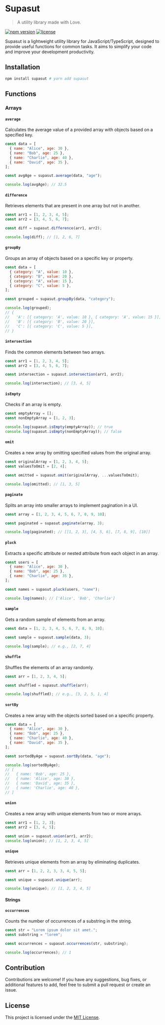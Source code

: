 # Supasut

> A utility library made with Love.

[![npm version](https://badge.fury.io/js/supasut.svg)](https://badge.fury.io/js/supasut) [![license](https://img.shields.io/npm/l/supasut.svg)](https://github.com/enbermudas/supasut/blob/main/LICENSE)

Supasut is a lightweight utility library for JavaScript/TypeScript, designed to provide useful functions for common tasks. It aims to simplify your code and improve your development productivity.

## Installation

```bash
npm install supasut # yarn add supasut
```

## Functions

### Arrays

#### `average`

Calculates the average value of a provided array with objects based on a specified key.

```js
const data = [
  { name: "Alice", age: 30 },
  { name: "Bob", age: 25 },
  { name: "Charlie", age: 40 },
  { name: "David", age: 35 },
];

const avgAge = supasut.average(data, "age");

console.log(avgAge); // 32.5
```

#### `difference`

Retrieves elements that are present in one array but not in another.

```js
const arr1 = [1, 2, 3, 4, 5];
const arr2 = [3, 4, 5, 6, 7];

const diff = supasut.difference(arr1, arr2);

console.log(diff); // [1, 2, 6, 7]
```

#### `groupBy`

Groups an array of objects based on a specific key or property.

```js
const data = [
  { category: "A", value: 10 },
  { category: "B", value: 20 },
  { category: "A", value: 15 },
  { category: "C", value: 5 },
];

const grouped = supasut.groupBy(data, "category");

console.log(grouped);
// {
//   'A': [{ category: 'A', value: 10 }, { category: 'A', value: 15 }],
//   'B': [{ category: 'B', value: 20 }],
//   'C': [{ category: 'C', value: 5 }],
// }
```

#### `intersection`

Finds the common elements between two arrays.

```js
const arr1 = [1, 2, 3, 4, 5];
const arr2 = [3, 4, 5, 6, 7];

const intersection = supasut.intersection(arr1, arr2);

console.log(intersection); // [3, 4, 5]
```

#### `isEmpty`

Checks if an array is empty.

```js
const emptyArray = [];
const nonEmptyArray = [1, 2, 3];

console.log(supasut.isEmpty(emptyArray)); // true
console.log(supasut.isEmpty(nonEmptyArray)); // false
```

#### `omit`

Creates a new array by omitting specified values from the original array.

```js
const originalArray = [1, 2, 3, 4, 5];
const valuesToOmit = [2, 4];

const omitted = supasut.omit(originalArray, ...valuesToOmit);

console.log(omitted); // [1, 3, 5]
```

#### `paginate`

Splits an array into smaller arrays to implement pagination in a UI.

```js
const array = [1, 2, 3, 4, 5, 6, 7, 8, 9, 10];

const paginated = supasut.paginate(array, 3);

console.log(paginated); // [[1, 2, 3], [4, 5, 6], [7, 8, 9], [10]]
```

#### `pluck`

Extracts a specific attribute or nested attribute from each object in an array.

```js
const users = [
  { name: "Alice", age: 30 },
  { name: "Bob", age: 25 },
  { name: "Charlie", age: 35 },
];

const names = supasut.pluck(users, "name");

console.log(names); // ['Alice', 'Bob', 'Charlie']
```

#### `sample`

Gets a random sample of elements from an array.

```js
const data = [1, 2, 3, 4, 5, 6, 7, 8, 9, 10];

const sample = supasut.sample(data, 3);

console.log(sample); // e.g., [2, 7, 4]
```

#### `shuffle`

Shuffles the elements of an array randomly.

```js
const arr = [1, 2, 3, 4, 5];

const shuffled = supasut.shuffle(arr);

console.log(shuffled); // e.g., [3, 2, 5, 1, 4]
```

#### `sortBy`

Creates a new array with the objects sorted based on a specific property.

```js
const data = [
  { name: "Alice", age: 30 },
  { name: "Bob", age: 25 },
  { name: "Charlie", age: 40 },
  { name: "David", age: 35 },
];

const sortedByAge = supasut.sortBy(data, "age");

console.log(sortedByAge);
// [
//   { name: 'Bob', age: 25 },
//   { name: 'Alice', age: 30 },
//   { name: 'David', age: 35 },
//   { name: 'Charlie', age: 40 },
// ]
```

#### `union`

Creates a new array with unique elements from two or more arrays.

```js
const arr1 = [1, 2, 3];
const arr2 = [3, 4, 5];

const union = supasut.union(arr1, arr2);
console.log(union); // [1, 2, 3, 4, 5]
```

#### `unique`

Retrieves unique elements from an array by eliminating duplicates.

```js
const arr = [1, 2, 2, 3, 3, 4, 5, 5];

const unique = supasut.unique(arr);

console.log(unique); // [1, 2, 3, 4, 5]
```

#### Strings

#### `occurrences`

Counts the number of occurrences of a substring in the string.

```js
const str = "Lorem ipsum dolor sit amet.";
const substring = "lorem";

const occurrences = supasut.occurrences(str, substring);

console.log(occurrences); // 1
```

## Contribution

Contributions are welcome! If you have any suggestions, bug fixes, or additional features to add, feel free to submit a pull request or create an issue.

## License

This project is licensed under the [MIT License](https://github.com/enbermudas/supasut/blob/main/LICENSE).
